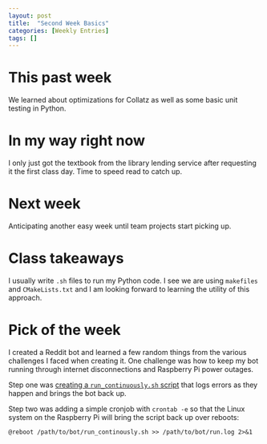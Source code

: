 ```yaml
---
layout: post
title:  "Second Week Basics"
categories: [Weekly Entries]
tags: []
---
```


# This past week

We learned about optimizations for Collatz as well as some basic unit testing in Python.

# In my way right now

I only just got the textbook from the library lending service after requesting it the first class day. Time to speed read to catch up.

# Next week

Anticipating another easy week until team projects start picking up.

# Class takeaways

I usually write `.sh` files to run my Python code. I see we are using `makefiles` and `CMakeLists.txt` and I am looking forward to learning the utility of this approach.

# Pick of the week

I created a Reddit bot and learned a few random things from the various challenges I faced when creating it. One challenge was how to keep my bot running through internet disconnections and Raspberry Pi power outages.

Step one was [creating a `run_continuously.sh` script](https://github.com/jkdf2/TeaSalesBot/blob/master/run_continuously.sh) that logs errors as they happen and brings the bot back up.

Step two was adding a simple cronjob with `crontab -e` so that the Linux system on the Raspberry Pi will bring the script back up over reboots:

`@reboot /path/to/bot/run_continously.sh >> /path/to/bot/run.log 2>&1`